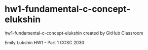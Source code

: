 # hw1-fundamental-c-concept-elukshin
hw1-fundamental-c-concept-elukshin created by GitHub Classroom

Emily Lukshin
HW1 - Part 1
COSC 2030
